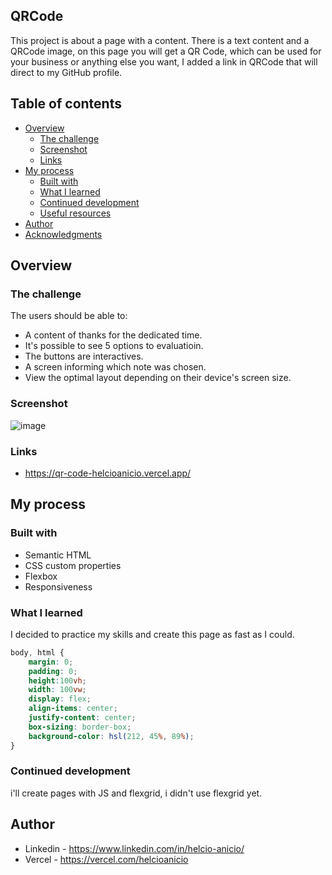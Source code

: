 ## QRCode

This project is about a page with a content.
There is a text content and a QRCode image, on this page you will get a QR Code, which can be used for your business or anything else you want, I added a link in QRCode that will direct to my GitHub profile.

## Table of contents

- [Overview](#overview)
  - [The challenge](#the-challenge)
  - [Screenshot](#screenshot)
  - [Links](#links)
- [My process](#my-process)
  - [Built with](#built-with)
  - [What I learned](#what-i-learned)
  - [Continued development](#continued-development)
  - [Useful resources](#useful-resources)
- [Author](#author)
- [Acknowledgments](#acknowledgments)


## Overview


### The challenge

The users should be able to:
- A content of thanks for the dedicated time.
- It's possible to see 5 options to evaluatioin.
- The buttons are interactives.
- A screen informing which note was chosen.
- View the optimal layout depending on their device's screen size.

### Screenshot
![image](https://user-images.githubusercontent.com/117602073/217100906-500c7654-1a65-41af-a9e4-5c26c8a26ad1.png)

### Links

- https://qr-code-helcioanicio.vercel.app/


## My process

### Built with

- Semantic HTML 
- CSS custom properties
- Flexbox
- Responsiveness


### What I learned

I decided to practice my skills and create this page as fast as I could.

```CSS
body, html {
    margin: 0;
    padding: 0;
    height:100vh;
    width: 100vw;
    display: flex;
    align-items: center;
    justify-content: center;
    box-sizing: border-box;
    background-color: hsl(212, 45%, 89%);
}
```

### Continued development

i'll create pages with JS and flexgrid, i didn't use flexgrid yet.

<!-- ### Useful resources -->

## Author

- Linkedin - https://www.linkedin.com/in/helcio-anicio/ 
- Vercel - https://vercel.com/helcioanicio


<!-- ## Acknowledgments -->
